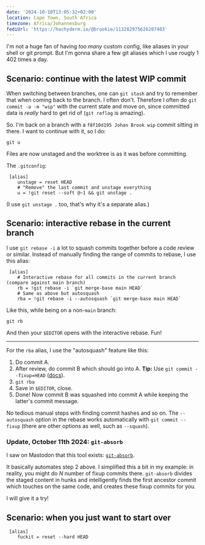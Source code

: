 ```yaml
---
date: '2024-10-10T13:05:32+02:00'
location: Cape Town, South Africa
timezone: Africa/Johannesburg
fediUrl: 'https://hachyderm.io/@brookie/113282975626287403'
---
```


I'm not a huge fan of having _too many_ custom config, like aliases in your shell or git prompt. But I'm gonna share a few git aliases which I use rougly 1 402 times a day.

## Scenario: continue with the latest WIP commit

When switching between branches, one can `git stash` and try to remember that when coming back to the branch. I often don't. Therefore I often do `git commit -a -m "wip"` with the current state and move on, since committed data is _really_ hard to get rid of (`git reflog` is amazing).

So. I'm back on a branch with a `f8f10d195 Johan Brook wip` commit sitting in there. I want to continue with it, so I do:

```shell
git u
```

Files are now unstaged and the worktree is as it was before committing.

The `.gitconfig`:

```gitconfig
 [alias]
    unstage = reset HEAD
    # "Remove" the last commit and unstage everything
    u = !git reset --soft @~1 && git unstage .
```

(I use `git unstage .` too, that's why it's a separate alias.)

## Scenario: interactive rebase in the current branch

I use `git rebase -i` a lot to squash commits together before a code review or similar. Instead of manually finding the range of commits to rebase, I use this alias:

```gitconfig
 [alias]
    # Interactive rebase for all commits in the current branch (compare against main branch)
    rb = !git rebase -i `git merge-base main HEAD`
    # Same as above but autosquash
    rba = !git rebase -i --autosquash `git merge-base main HEAD`
```

Like this, while being on a non-`main` branch:

```shell
git rb
```

And then your `$EDITOR` opens with the interactive rebase. Fun!

***

For the `rba` alias, I use the "autosquash" feature like this:

1. Do commit A.
2. After review, do commit B which should go into A.
   **Tip:** Use `git commit --fixup=HEAD` ([docs](https://git-scm.com/docs/git-commit/2.32.0#Documentation/git-commit.txt---fixupamendrewordltcommitgt)).
3. `git rba`
4. Save in `$EDITOR`, close.
5. Done! Now commit B was squashed into commit A while keeping the latter's commit message.

No tedious manual steps with finding commit hashes and so on. The `--autosquash` option in the rebase works automatically with `git commit --fixup` (there are other options as well, such as `--squash`).

### Update, October 11th 2024: `git-absorb`

I saw on Mastodon that this tool exists: [`git-absorb`](https://github.com/tummychow/git-absorb).

It basically automates step 2 above. I simplified this a bit in my example: in reality, you might do _N_ number of fixup commits there. `git-absorb` divides the staged content in hunks and intelligently finds the first ancestor commit which touches on the same code, and creates these fixup commits for you.

I will give it a try!

## Scenario: when you just want to start over

```gitconfig
 [alias]
    fuckit = reset --hard HEAD
```
